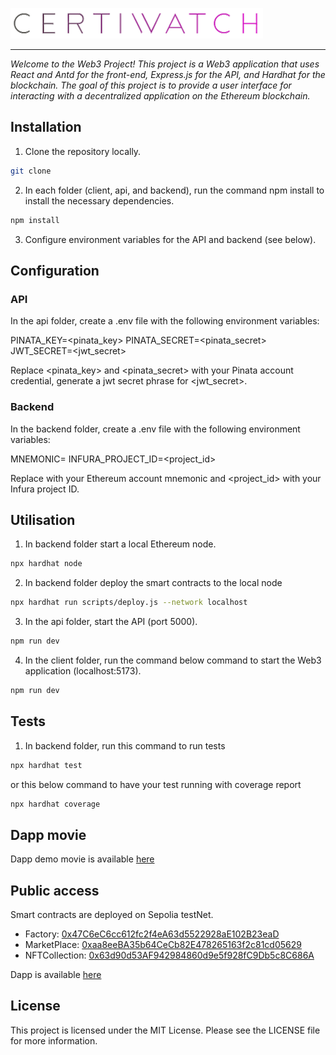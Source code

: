 ![alt text](./client/src/assets/logo-main.png)

---

_Welcome to the Web3 Project! This project is a Web3 application that uses React and Antd for the front-end, Express.js for the API, and Hardhat for the blockchain. The goal of this project is to provide a user interface for interacting with a decentralized application on the Ethereum blockchain._

## Installation

1. Clone the repository locally.

```bash
git clone
```

2. In each folder (client, api, and backend), run the command npm install to install the necessary dependencies.

```bash
npm install
```

3. Configure environment variables for the API and backend (see below).

## Configuration

### API

In the api folder, create a .env file with the following environment variables:

PINATA_KEY=<pinata_key>
PINATA_SECRET=<pinata_secret>
JWT_SECRET=<jwt_secret>

Replace <pinata_key> and <pinata_secret> with your Pinata account credential, generate a jwt secret phrase for <jwt_secret>.

### Backend

In the backend folder, create a .env file with the following environment variables:

MNEMONIC=<mnemonic>
INFURA_PROJECT_ID=<project_id>

Replace <mnemonic> with your Ethereum account mnemonic and <project_id> with your Infura project ID.

## Utilisation

1. In backend folder start a local Ethereum node.

```bash
npx hardhat node
```

2. In backend folder deploy the smart contracts to the local node

```bash
npx hardhat run scripts/deploy.js --network localhost
```

3. In the api folder, start the API (port 5000).

```bash
npm run dev
```

4. In the client folder, run the command below command to start the Web3 application (localhost:5173).

```bash
npm run dev
```

## Tests

1. In backend folder, run this command to run tests

```bash
npx hardhat test
```

or this below command to have your test running with coverage report

```bash
npx hardhat coverage
```

## Dapp movie

Dapp demo movie is available [here](https://www.loom.com/share/74ae321c69fe4255a993c46096f563b3)

## Public access

Smart contracts are deployed on Sepolia testNet.

- Factory: [0x47C6eC6cc612fc2f4eA63d5522928aE102B23eaD](https://sepolia.etherscan.io/address/0x47C6eC6cc612fc2f4eA63d5522928aE102B23eaD)
- MarketPlace: [0xaa8eeBA35b64CeCb82E478265163f2c81cd05629](https://sepolia.etherscan.io/address/0xaa8eeBA35b64CeCb82E478265163f2c81cd05629)
- NFTCollection: [0x63d90d53AF942984860d9e5f928fC9Db5c8C686A](https://sepolia.etherscan.io/address/0x63d90d53AF942984860d9e5f928fC9Db5c8C686A)

Dapp is available [here](https://certiwatch-psi.vercel.app/)

## License

This project is licensed under the MIT License. Please see the LICENSE file for more information.

